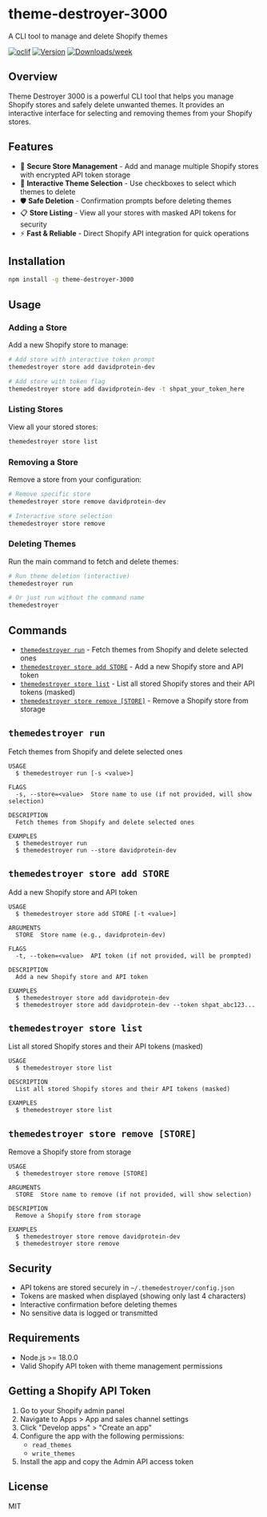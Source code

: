 # theme-destroyer-3000

A CLI tool to manage and delete Shopify themes

[![oclif](https://img.shields.io/badge/cli-oclif-brightgreen.svg)](https://oclif.io)
[![Version](https://img.shields.io/npm/v/theme-destroyer-3000.svg)](https://npmjs.org/package/theme-destroyer-3000)
[![Downloads/week](https://img.shields.io/npm/dw/theme-destroyer-3000.svg)](https://npmjs.org/package/theme-destroyer-3000)

## Overview

Theme Destroyer 3000 is a powerful CLI tool that helps you manage Shopify stores and safely delete unwanted themes. It provides an interactive interface for selecting and removing themes from your Shopify stores.

## Features

- 🔐 **Secure Store Management** - Add and manage multiple Shopify stores with encrypted API token storage
- 🎯 **Interactive Theme Selection** - Use checkboxes to select which themes to delete
- 🛡️ **Safe Deletion** - Confirmation prompts before deleting themes
- 📋 **Store Listing** - View all your stores with masked API tokens for security
- ⚡ **Fast & Reliable** - Direct Shopify API integration for quick operations

## Installation

```bash
npm install -g theme-destroyer-3000
```

## Usage

### Adding a Store

Add a new Shopify store to manage:

```bash
# Add store with interactive token prompt
themedestroyer store add davidprotein-dev

# Add store with token flag
themedestroyer store add davidprotein-dev -t shpat_your_token_here
```

### Listing Stores

View all your stored stores:

```bash
themedestroyer store list
```

### Removing a Store

Remove a store from your configuration:

```bash
# Remove specific store
themedestroyer store remove davidprotein-dev

# Interactive store selection
themedestroyer store remove
```

### Deleting Themes

Run the main command to fetch and delete themes:

```bash
# Run theme deletion (interactive)
themedestroyer run

# Or just run without the command name
themedestroyer
```

## Commands

* [`themedestroyer run`](#themedestroyer-run) - Fetch themes from Shopify and delete selected ones
* [`themedestroyer store add STORE`](#themedestroyer-store-add-store) - Add a new Shopify store and API token
* [`themedestroyer store list`](#themedestroyer-store-list) - List all stored Shopify stores and their API tokens (masked)
* [`themedestroyer store remove [STORE]`](#themedestroyer-store-remove-store) - Remove a Shopify store from storage

## `themedestroyer run`

Fetch themes from Shopify and delete selected ones

```
USAGE
  $ themedestroyer run [-s <value>]

FLAGS
  -s, --store=<value>  Store name to use (if not provided, will show selection)

DESCRIPTION
  Fetch themes from Shopify and delete selected ones

EXAMPLES
  $ themedestroyer run
  $ themedestroyer run --store davidprotein-dev
```

## `themedestroyer store add STORE`

Add a new Shopify store and API token

```
USAGE
  $ themedestroyer store add STORE [-t <value>]

ARGUMENTS
  STORE  Store name (e.g., davidprotein-dev)

FLAGS
  -t, --token=<value>  API token (if not provided, will be prompted)

DESCRIPTION
  Add a new Shopify store and API token

EXAMPLES
  $ themedestroyer store add davidprotein-dev
  $ themedestroyer store add davidprotein-dev --token shpat_abc123...
```

## `themedestroyer store list`

List all stored Shopify stores and their API tokens (masked)

```
USAGE
  $ themedestroyer store list

DESCRIPTION
  List all stored Shopify stores and their API tokens (masked)

EXAMPLES
  $ themedestroyer store list
```

## `themedestroyer store remove [STORE]`

Remove a Shopify store from storage

```
USAGE
  $ themedestroyer store remove [STORE]

ARGUMENTS
  STORE  Store name to remove (if not provided, will show selection)

DESCRIPTION
  Remove a Shopify store from storage

EXAMPLES
  $ themedestroyer store remove davidprotein-dev
  $ themedestroyer store remove
```

## Security

- API tokens are stored securely in `~/.themedestroyer/config.json`
- Tokens are masked when displayed (showing only last 4 characters)
- Interactive confirmation before deleting themes
- No sensitive data is logged or transmitted

## Requirements

- Node.js >= 18.0.0
- Valid Shopify API token with theme management permissions

## Getting a Shopify API Token

1. Go to your Shopify admin panel
2. Navigate to Apps > App and sales channel settings
3. Click "Develop apps" > "Create an app"
4. Configure the app with the following permissions:
   - `read_themes`
   - `write_themes`
5. Install the app and copy the Admin API access token

## License

MIT
